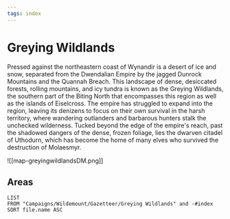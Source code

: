 ```yaml
---
tags: index
---
```

# Greying Wildlands

Pressed against the northeastern coast of Wynandir is a desert of ice and snow, separated from the Dwendalian Empire by the jagged Dunrock Mountains and the Quannah Breach. This landscape of dense, desiccated forests, rolling mountains, and icy tundra is known as the Greying Wildlands, the southern part of the Biting North that encompasses this region as well as the islands of Eiselcross. The empire has struggled to expand into the region, leaving its denizens to focus on their own survival in the harsh territory, where wandering outlanders and barbarous hunters stalk the unchecked wilderness. Tucked beyond the edge of the empire's reach, past the shadowed dangers of the dense, frozen foliage, lies the dwarven citadel of Uthodurn, which has become the home of many elves who survived the destruction of Molaesmyr.

![[map-greyingwildlandsDM.png]]

## Areas
```dataview
LIST
FROM "Campaigns/Wildemount/Gazetteer/Greying Wildlands" and -#index
SORT file.name ASC
```
